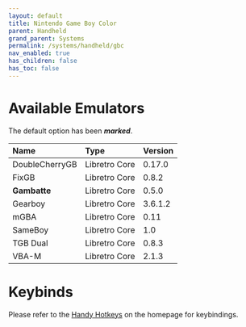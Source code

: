 ```yaml
---
layout: default
title: Nintendo Game Boy Color
parent: Handheld
grand_parent: Systems
permalink: /systems/handheld/gbc
nav_enabled: true
has_children: false
has_toc: false
---
```


# Available Emulators

The default option has been ***marked***.

| Name               | Type             | Version           |
|:-------------------|:-----------------|:------------------|
| DoubleCherryGB     | Libretro Core    | 0.17.0            |
| FixGB              | Libretro Core    | 0.8.2             |
| **Gambatte**       | Libretro Core    | 0.5.0             |
| Gearboy            | Libretro Core    | 3.6.1.2           |
| mGBA               | Libretro Core    | 0.11              |
| SameBoy            | Libretro Core    | 1.0               |
| TGB Dual           | Libretro Core    | 0.8.3             |
| VBA-M              | Libretro Core    | 2.1.3             |


# Keybinds 

Please refer to the [Handy Hotkeys](/#handyhotkeys) on the homepage for keybindings.